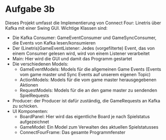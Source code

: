 # Aufgabe 3b
Dieses Projekt umfasst die Implementierung von Connect Four: Linetris über Kafka mit einer Swing GUI.
Wichtige Klassen sind:
  - Die Kafka Consumer: GameEventConsumer und GameSyncConsumer, die Events von Kafka lesen/konsumieren
  - Der (Linetris)GameEventListener: Jedes (vorgefilterte) Event, das von einem Consumer gelesen wird, wird von einem Listener verarbeitet
  - Main: Hier wird die GUI und damit das Programm gestartet
  - Die verschiedenen Models:
    - GameEventModels: Models für die allgemeinen Game Events (Events vom game master und Sync Events auf unserem eigenen Topic)
    - ActionModels: Models für die vom game master herausgegebenen Aktionen
    - RequestModels: Models für die an den game master zu sendenden SpielRequests
  - Producer: der Producer ist dafür zuständig, die GameRequests an Kafka zu schicken.
  - UI Komponenten:
    - BoardPanel: Hier wird das eigentliche Board je nach Spielstatus aufgezeichnet
    - GameModel: Ein Model zum Verwalten des aktuellen Spielstatusses
    - ConnectFourFrame: Das gesamte Programmfenster